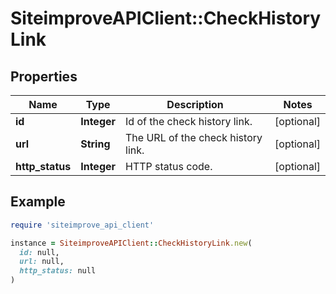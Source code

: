# SiteimproveAPIClient::CheckHistoryLink

## Properties

| Name | Type | Description | Notes |
| ---- | ---- | ----------- | ----- |
| **id** | **Integer** | Id of the check history link. | [optional] |
| **url** | **String** | The URL of the check history link. | [optional] |
| **http_status** | **Integer** | HTTP status code. | [optional] |

## Example

```ruby
require 'siteimprove_api_client'

instance = SiteimproveAPIClient::CheckHistoryLink.new(
  id: null,
  url: null,
  http_status: null
)
```

